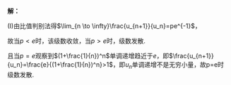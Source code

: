 **解：** 

(I)由比值判别法得$\lim_{n \to \infty}\frac{u_{n+1}}{u_n}=pe^{-1}$， 

故当$p<e$时，该级数收敛，当$p>e$时，级数发散.

且当$p=e$观察到$(1+\frac{1}{n})^n$单调递增趋近于$e$，即$\frac{u_{n+1}}{u_n}=\frac{e}{(1+\frac{1}{n})^n}>1$，即$u_n$单调递增不是无穷小量，故p=e时级数发散.